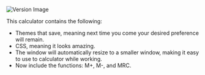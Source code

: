 
![Version Image](http://i.cubeupload.com/sT0nBX.gif) <br>

This calculator contains the following:
* Themes that save, meaning next time you come your desired preference will remain.
* CSS, meaning it looks amazing.
* The window will automatically resize to a smaller window, making it easy to use to calculator while working.
* Now include the functions: M+, M-, and MRC.
